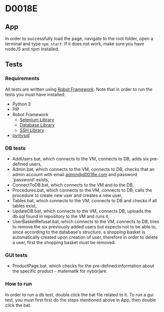 # D0018E

## App
In order to successfully load the page, navigate to the root folder, open a terminal and type `npm start`. If it does not work, make sure you have nodeJS and npm installed.


## Tests

### Requirements
All tests are written using [Robot Framework](https://robotframework.org/robotframework/latest/RobotFrameworkUserGuide.html).
Note that in order to run the tests you must have installed:
- Python 3
- PIP
- Robot Framework
  - [Selenium Library](https://github.com/robotframework/SeleniumLibrary)
  - [Database Library](https://franz-see.github.io/Robotframework-Database-Library/api/1.2.2/DatabaseLibrary.html)
  - [SSH Library](http://robotframework.org/SSHLibrary/SSHLibrary.html)
- [pymysql](https://pypi.org/project/PyMySQL/)

### DB tests
- AddUsers.bat, which connects to the VM, connects to DB, adds six pre-defined users,
- Admin.bat, which connects to the VM, connects to DB, checks that an admin account with email admin@d0018e.com and password 'password' exists,
- ConnectToDB.bat, which connects to the VM and to the DB,
- Procedures.bat, which connects to the VM, connects to DB, calls the procedure to create new user and creates a new user,
- Tables.bat, which connects to the VM, connects to DB and checks if all tables exist,
- UpdateDB.bat, which connects to the VM, connects DB, uploads the db.sql found in repository to the VM and runs it,
- UserBasketRefusal.bat, which connects to the VM, connects to DB, tries to remove the six previously added users but expects not to be able to, since according to the database's structure, a shopping basket is automatically created upon creation of user, therefore in order to delete a user, first the shopping basket must be removed.

### GUI tests
- ProductPage.bat. which checks for the pre-defined information about the specific product - matematik för nybörjare.

### How to run
In order to run a db test, double click the bat file related to it.
To run a gui test, you must first first do the steps mentioned above in App, then double click the bat.
